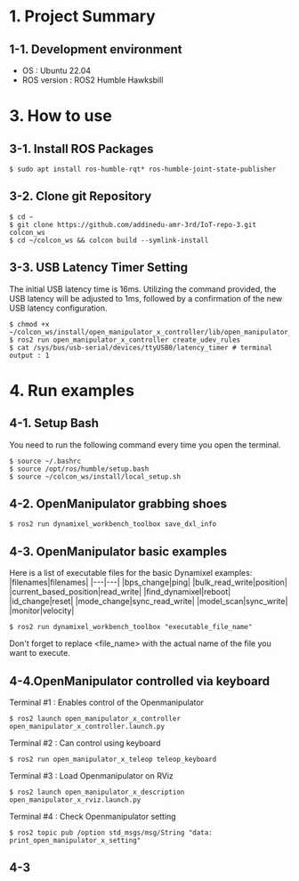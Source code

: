 # 1. Project Summary

## 1-1. Development environment
- OS : Ubuntu 22.04
- ROS version : ROS2 Humble Hawksbill

# 3. How to use
## 3-1. Install ROS Packages

<pre><code>$ sudo apt install ros-humble-rqt* ros-humble-joint-state-publisher</code></pre>

## 3-2. Clone git Repository

<pre><code>$ cd ~
$ git clone https://github.com/addinedu-amr-3rd/IoT-repo-3.git colcon_ws
$ cd ~/colcon_ws && colcon build --symlink-install</code></pre>

## 3-3. USB Latency Timer Setting
The initial USB latency time is 16ms. Utilizing the command provided, the USB latency will be adjusted to 1ms, followed by a confirmation of the new USB latency configuration.

<pre><code>$ chmod +x ~/colcon_ws/install/open_manipulator_x_controller/lib/open_manipulator_x_controller/create_udev_rules
$ ros2 run open_manipulator_x_controller create_udev_rules
$ cat /sys/bus/usb-serial/devices/ttyUSB0/latency_timer # terminal output : 1</code></pre>

# 4. Run examples

## 4-1. Setup Bash

You need to run the following command every time you open the terminal.

<pre><code>$ source ~/.bashrc
$ source /opt/ros/humble/setup.bash
$ source ~/colcon_ws/install/local_setup.sh</code></pre>

## 4-2. OpenManipulator grabbing shoes

<pre><code>$ ros2 run dynamixel_workbench_toolbox save_dxl_info</code></pre>

## 4-3. OpenManipulator basic examples

Here is a list of executable files for the basic Dynamixel examples:
|filenames|filenames|
|---|---|
|bps_change|ping|
|bulk_read_write|position|
|current_based_position|read_write|
|find_dynamixel|reboot|
|id_change|reset|
|mode_change|sync_read_write|
|model_scan|sync_write|
|monitor|velocity|

<pre><code>$ ros2 run dynamixel_workbench_toolbox "executable_file_name"</code></pre>

Don't forget to replace <file_name> with the actual name of the file you want to execute.

## 4-4.OpenManipulator controlled via keyboard
Terminal #1 : Enables control of the Openmanipulator

<pre><code>$ ros2 launch open_manipulator_x_controller open_manipulator_x_controller.launch.py</code></pre>

Terminal #2 : Can control using keyboard

<pre><code>$ ros2 run open_manipulator_x_teleop teleop_keyboard</code></pre>

Terminal #3 : Load Openmanipulator on RViz

<pre><code>$ ros2 launch open_manipulator_x_description open_manipulator_x_rviz.launch.py</code></pre>

Terminal #4 : Check Openmanipulator setting

<pre><code>$ ros2 topic pub /option std_msgs/msg/String "data: print_open_manipulator_x_setting"
</code></pre>

## 4-3
